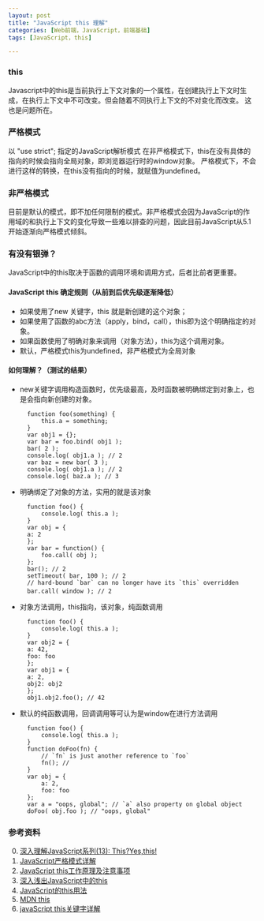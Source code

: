 ```yaml
---
layout: post
title: "JavaScript this 理解"
categories: [Web前端，JavaScript，前端基础]
tags: [JavaScript，this]

---
```


### this
Javascript中的this是当前执行上下文对象的一个属性，在创建执行上下文时生成，在执行上下文中不可改变。但会随着不同执行上下文的不对变化而改变。 这也是问题所在。

### 严格模式
以 "use strict"; 指定的JavaScript解析模式
在非严格模式下，this在没有具体的指向的时候会指向全局对象，即浏览器运行时的window对象。
严格模式下，不会进行这样的转换，在this没有指向的时候，就赋值为undefined。

### 非严格模式
目前是默认的模式，即不加任何限制的模式。非严格模式会因为JavaScript的作用域的和执行上下文的变化导致一些难以排查的问题，因此目前JavaScript从5.1开始逐渐向严格模式倾斜。


### 有没有银弹？
JavaScript中的this取决于函数的调用环境和调用方式，后者比前者更重要。
#### JavaScript this 确定规则（从前到后优先级逐渐降低）
+ 如果使用了new 关键字，this 就是新创建的这个对象；
+ 如果使用了函数的abc方法（apply，bind，call），this即为这个明确指定的对象。
+ 如果函数使用了明确对象来调用（对象方法），this为这个调用对象。
+ 默认，严格模式this为undefined，非严格模式为全局对象

#### 如何理解？（测试的结果）

+ new关键字调用构造函数时，优先级最高，及时函数被明确绑定到对象上，也是会指向新创建的对象。

        function foo(something) {
            this.a = something;
        }
        var obj1 = {};
        var bar = foo.bind( obj1 );
        bar( 2 );
        console.log( obj1.a ); // 2
        var baz = new bar( 3 );
        console.log( obj1.a ); // 2
        console.log( baz.a ); // 3

+ 明确绑定了对象的方法，实用的就是该对象
        
        function foo() {
            console.log( this.a );
        }
        var obj = {
        a: 2
        };
        var bar = function() {
            foo.call( obj );
        };
        bar(); // 2
        setTimeout( bar, 100 ); // 2
        // hard-bound `bar` can no longer have its `this` overridden
        bar.call( window ); // 2　　
        
+ 对象方法调用，this指向，该对象，纯函数调用

        function foo() {
            console.log( this.a );
        }
        var obj2 = {
        a: 42,
        foo: foo
        };
        var obj1 = {
        a: 2,
        obj2: obj2
        };
        obj1.obj2.foo(); // 42

+ 默认的纯函数调用，回调调用等可认为是window在进行方法调用

        function foo() {
            console.log( this.a );
        }
        function doFoo(fn) {
            // `fn` is just another reference to `foo`
            fn(); //
        }
        var obj = {
            a: 2,
            foo: foo
        };
        var a = "oops, global"; // `a` also property on global object
        doFoo( obj.foo ); // "oops, global"




### 参考资料
0. [深入理解JavaScript系列(13): This?Yes,this!](http://www.cnblogs.com/TomXu/archive/2012/01/17/2310479.html)
0. [JavaScript严格模式详解](http://www.ruanyifeng.com/blog/2013/01/javascript_strict_mode.html)
1. [JavaScript this工作原理及注意事项](http://blog.jobbole.com/67347/)
2. [深入浅出JavaScript中的this](http://www.ibm.com/developerworks/cn/web/1207_wangqf_jsthis/)
3. [JavaScript的this用法](http://www.ruanyifeng.com/blog/2010/04/using_this_keyword_in_javascript.html)
4. [MDN this](https://developer.mozilla.org/en-US/docs/Web/JavaScript/Reference/Operators/this)
5. [javaScript this关键字详解](http://www.cnblogs.com/justany/archive/2012/11/01/the_keyword_this_in_javascript.html)